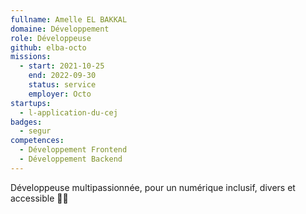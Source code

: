 ```yaml
---
fullname: Amelle EL BAKKAL
domaine: Développement
role: Développeuse
github: elba-octo
missions:
  - start: 2021-10-25
    end: 2022-09-30
    status: service
    employer: Octo
startups:
  - l-application-du-cej
badges:
  - segur
competences:
  - Développement Frontend
  - Développement Backend
---
```

Développeuse multipassionnée, pour un numérique inclusif, divers et accessible 🌸🌱
